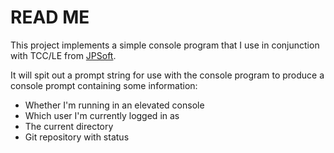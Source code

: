# READ ME

This project implements a simple console program that I use in conjunction with TCC/LE from [JPSoft](http://jpsoft.com).

It will spit out a prompt string for use with the console program to produce a console prompt containing some information:

* Whether I'm running in an elevated console
* Which user I'm currently logged in as
* The current directory
* Git repository with status